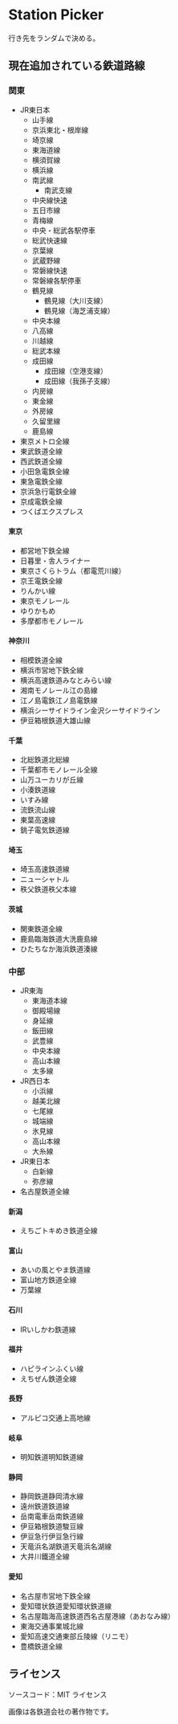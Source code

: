 # Station Picker

行き先をランダムで決める。

## 現在追加されている鉄道路線

### 関東

- JR東日本
  - 山手線
  - 京浜東北・根岸線
  - 埼京線
  - 東海道線
  - 横須賀線
  - 横浜線
  - 南武線
    - 南武支線
  - 中央線快速
  - 五日市線
  - 青梅線
  - 中央・総武各駅停車
  - 総武快速線
  - 京葉線
  - 武蔵野線
  - 常磐線快速
  - 常磐線各駅停車
  - 鶴見線
    - 鶴見線（大川支線）
    - 鶴見線（海芝浦支線）
  - 中央本線
  - 八高線
  - 川越線
  - 総武本線
  - 成田線
    - 成田線（空港支線）
    - 成田線（我孫子支線）
  - 内房線
  - 東金線
  - 外房線
  - 久留里線
  - 鹿島線
- 東京メトロ全線
- 東武鉄道全線
- 西武鉄道全線
- 小田急電鉄全線
- 東急電鉄全線
- 京浜急行電鉄全線
- 京成電鉄全線
- つくばエクスプレス

#### 東京

- 都営地下鉄全線
- 日暮里・舎人ライナー
- 東京さくらトラム（都電荒川線）
- 京王電鉄全線
- りんかい線
- 東京モノレール
- ゆりかもめ
- 多摩都市モノレール

#### 神奈川

- 相模鉄道全線
- 横浜市営地下鉄全線
- 横浜高速鉄道みなとみらい線
- 湘南モノレール江の島線
- 江ノ島電鉄江ノ島電鉄線
- 横浜シーサイドライン金沢シーサイドライン
- 伊豆箱根鉄道大雄山線

#### 千葉

- 北総鉄道北総線
- 千葉都市モノレール全線
- 山万ユーカリが丘線
- 小湊鉄道線
- いすみ線
- 流鉄流山線
- 東葉高速線
- 銚子電気鉄道線

#### 埼玉

- 埼玉高速鉄道線
- ニューシャトル
- 秩父鉄道秩父本線

#### 茨城

- 関東鉄道全線
- 鹿島臨海鉄道大洗鹿島線
- ひたちなか海浜鉄道湊線

### 中部

- JR東海
  - 東海道本線
  - 御殿場線
  - 身延線
  - 飯田線
  - 武豊線
  - 中央本線
  - 高山本線
  - 太多線
- JR西日本
  - 小浜線
  - 越美北線
  - 七尾線
  - 城端線
  - 氷見線
  - 高山本線
  - 大糸線
- JR東日本
  - 白新線
  - 弥彦線
- 名古屋鉄道全線

#### 新潟

- えちごトキめき鉄道全線

#### 富山

- あいの風とやま鉄道線
- 富山地方鉄道全線
- 万葉線

#### 石川

- IRいしかわ鉄道線

#### 福井

- ハピラインふくい線
- えちぜん鉄道全線

#### 長野

- アルピコ交通上高地線

#### 岐阜

- 明知鉄道明知鉄道線

#### 静岡

- 静岡鉄道静岡清水線
- 遠州鉄道鉄道線
- 岳南電車岳南鉄道線
- 伊豆箱根鉄道駿豆線
- 伊豆急行伊豆急行線
- 天竜浜名湖鉄道天竜浜名湖線
- 大井川鐵道全線

#### 愛知

- 名古屋市営地下鉄全線
- 愛知環状鉄道愛知環状鉄道線
- 名古屋臨海高速鉄道西名古屋港線（あおなみ線）
- 東海交通事業城北線
- 愛知高速交通東部丘陵線（リニモ）
- 豊橋鉄道全線

## ライセンス

ソースコード：MIT ライセンス

画像は各鉄道会社の著作物です。
